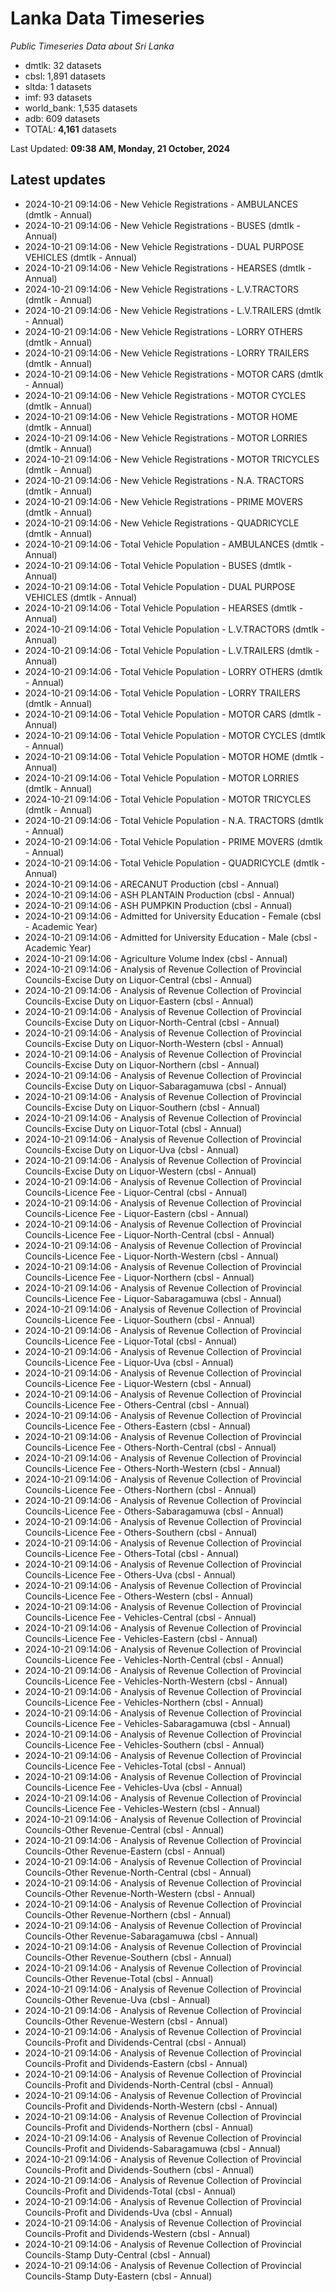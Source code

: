 # Lanka Data Timeseries
*Public Timeseries Data about Sri Lanka*

* dmtlk: 32 datasets
* cbsl: 1,891 datasets
* sltda: 1 datasets
* imf: 93 datasets
* world_bank: 1,535 datasets
* adb: 609 datasets
* TOTAL: **4,161** datasets

Last Updated: **09:38 AM, Monday, 21 October, 2024**

## Latest updates

* 2024-10-21 09:14:06 - New Vehicle Registrations - AMBULANCES (dmtlk - Annual)
* 2024-10-21 09:14:06 - New Vehicle Registrations - BUSES (dmtlk - Annual)
* 2024-10-21 09:14:06 - New Vehicle Registrations - DUAL PURPOSE VEHICLES (dmtlk - Annual)
* 2024-10-21 09:14:06 - New Vehicle Registrations - HEARSES (dmtlk - Annual)
* 2024-10-21 09:14:06 - New Vehicle Registrations - L.V.TRACTORS (dmtlk - Annual)
* 2024-10-21 09:14:06 - New Vehicle Registrations - L.V.TRAILERS (dmtlk - Annual)
* 2024-10-21 09:14:06 - New Vehicle Registrations - LORRY OTHERS (dmtlk - Annual)
* 2024-10-21 09:14:06 - New Vehicle Registrations - LORRY TRAILERS (dmtlk - Annual)
* 2024-10-21 09:14:06 - New Vehicle Registrations - MOTOR CARS (dmtlk - Annual)
* 2024-10-21 09:14:06 - New Vehicle Registrations - MOTOR CYCLES (dmtlk - Annual)
* 2024-10-21 09:14:06 - New Vehicle Registrations - MOTOR HOME (dmtlk - Annual)
* 2024-10-21 09:14:06 - New Vehicle Registrations - MOTOR LORRIES (dmtlk - Annual)
* 2024-10-21 09:14:06 - New Vehicle Registrations - MOTOR TRICYCLES (dmtlk - Annual)
* 2024-10-21 09:14:06 - New Vehicle Registrations - N.A. TRACTORS (dmtlk - Annual)
* 2024-10-21 09:14:06 - New Vehicle Registrations - PRIME MOVERS (dmtlk - Annual)
* 2024-10-21 09:14:06 - New Vehicle Registrations - QUADRICYCLE (dmtlk - Annual)
* 2024-10-21 09:14:06 - Total Vehicle Population - AMBULANCES (dmtlk - Annual)
* 2024-10-21 09:14:06 - Total Vehicle Population - BUSES (dmtlk - Annual)
* 2024-10-21 09:14:06 - Total Vehicle Population - DUAL PURPOSE VEHICLES (dmtlk - Annual)
* 2024-10-21 09:14:06 - Total Vehicle Population - HEARSES (dmtlk - Annual)
* 2024-10-21 09:14:06 - Total Vehicle Population - L.V.TRACTORS (dmtlk - Annual)
* 2024-10-21 09:14:06 - Total Vehicle Population - L.V.TRAILERS (dmtlk - Annual)
* 2024-10-21 09:14:06 - Total Vehicle Population - LORRY OTHERS (dmtlk - Annual)
* 2024-10-21 09:14:06 - Total Vehicle Population - LORRY TRAILERS (dmtlk - Annual)
* 2024-10-21 09:14:06 - Total Vehicle Population - MOTOR CARS (dmtlk - Annual)
* 2024-10-21 09:14:06 - Total Vehicle Population - MOTOR CYCLES (dmtlk - Annual)
* 2024-10-21 09:14:06 - Total Vehicle Population - MOTOR HOME (dmtlk - Annual)
* 2024-10-21 09:14:06 - Total Vehicle Population - MOTOR LORRIES (dmtlk - Annual)
* 2024-10-21 09:14:06 - Total Vehicle Population - MOTOR TRICYCLES (dmtlk - Annual)
* 2024-10-21 09:14:06 - Total Vehicle Population - N.A. TRACTORS (dmtlk - Annual)
* 2024-10-21 09:14:06 - Total Vehicle Population - PRIME MOVERS (dmtlk - Annual)
* 2024-10-21 09:14:06 - Total Vehicle Population - QUADRICYCLE (dmtlk - Annual)
* 2024-10-21 09:14:06 - ARECANUT Production (cbsl - Annual)
* 2024-10-21 09:14:06 - ASH PLANTAIN Production (cbsl - Annual)
* 2024-10-21 09:14:06 - ASH PUMPKIN Production (cbsl - Annual)
* 2024-10-21 09:14:06 - Admitted for University Education - Female (cbsl - Academic Year)
* 2024-10-21 09:14:06 - Admitted for University Education - Male (cbsl - Academic Year)
* 2024-10-21 09:14:06 - Agriculture Volume Index (cbsl - Annual)
* 2024-10-21 09:14:06 - Analysis of Revenue Collection of Provincial Councils-Excise Duty on Liquor-Central (cbsl - Annual)
* 2024-10-21 09:14:06 - Analysis of Revenue Collection of Provincial Councils-Excise Duty on Liquor-Eastern (cbsl - Annual)
* 2024-10-21 09:14:06 - Analysis of Revenue Collection of Provincial Councils-Excise Duty on Liquor-North-Central (cbsl - Annual)
* 2024-10-21 09:14:06 - Analysis of Revenue Collection of Provincial Councils-Excise Duty on Liquor-North-Western (cbsl - Annual)
* 2024-10-21 09:14:06 - Analysis of Revenue Collection of Provincial Councils-Excise Duty on Liquor-Northern (cbsl - Annual)
* 2024-10-21 09:14:06 - Analysis of Revenue Collection of Provincial Councils-Excise Duty on Liquor-Sabaragamuwa (cbsl - Annual)
* 2024-10-21 09:14:06 - Analysis of Revenue Collection of Provincial Councils-Excise Duty on Liquor-Southern (cbsl - Annual)
* 2024-10-21 09:14:06 - Analysis of Revenue Collection of Provincial Councils-Excise Duty on Liquor-Total (cbsl - Annual)
* 2024-10-21 09:14:06 - Analysis of Revenue Collection of Provincial Councils-Excise Duty on Liquor-Uva (cbsl - Annual)
* 2024-10-21 09:14:06 - Analysis of Revenue Collection of Provincial Councils-Excise Duty on Liquor-Western (cbsl - Annual)
* 2024-10-21 09:14:06 - Analysis of Revenue Collection of Provincial Councils-Licence Fee - Liquor-Central (cbsl - Annual)
* 2024-10-21 09:14:06 - Analysis of Revenue Collection of Provincial Councils-Licence Fee - Liquor-Eastern (cbsl - Annual)
* 2024-10-21 09:14:06 - Analysis of Revenue Collection of Provincial Councils-Licence Fee - Liquor-North-Central (cbsl - Annual)
* 2024-10-21 09:14:06 - Analysis of Revenue Collection of Provincial Councils-Licence Fee - Liquor-North-Western (cbsl - Annual)
* 2024-10-21 09:14:06 - Analysis of Revenue Collection of Provincial Councils-Licence Fee - Liquor-Northern (cbsl - Annual)
* 2024-10-21 09:14:06 - Analysis of Revenue Collection of Provincial Councils-Licence Fee - Liquor-Sabaragamuwa (cbsl - Annual)
* 2024-10-21 09:14:06 - Analysis of Revenue Collection of Provincial Councils-Licence Fee - Liquor-Southern (cbsl - Annual)
* 2024-10-21 09:14:06 - Analysis of Revenue Collection of Provincial Councils-Licence Fee - Liquor-Total (cbsl - Annual)
* 2024-10-21 09:14:06 - Analysis of Revenue Collection of Provincial Councils-Licence Fee - Liquor-Uva (cbsl - Annual)
* 2024-10-21 09:14:06 - Analysis of Revenue Collection of Provincial Councils-Licence Fee - Liquor-Western (cbsl - Annual)
* 2024-10-21 09:14:06 - Analysis of Revenue Collection of Provincial Councils-Licence Fee - Others-Central (cbsl - Annual)
* 2024-10-21 09:14:06 - Analysis of Revenue Collection of Provincial Councils-Licence Fee - Others-Eastern (cbsl - Annual)
* 2024-10-21 09:14:06 - Analysis of Revenue Collection of Provincial Councils-Licence Fee - Others-North-Central (cbsl - Annual)
* 2024-10-21 09:14:06 - Analysis of Revenue Collection of Provincial Councils-Licence Fee - Others-North-Western (cbsl - Annual)
* 2024-10-21 09:14:06 - Analysis of Revenue Collection of Provincial Councils-Licence Fee - Others-Northern (cbsl - Annual)
* 2024-10-21 09:14:06 - Analysis of Revenue Collection of Provincial Councils-Licence Fee - Others-Sabaragamuwa (cbsl - Annual)
* 2024-10-21 09:14:06 - Analysis of Revenue Collection of Provincial Councils-Licence Fee - Others-Southern (cbsl - Annual)
* 2024-10-21 09:14:06 - Analysis of Revenue Collection of Provincial Councils-Licence Fee - Others-Total (cbsl - Annual)
* 2024-10-21 09:14:06 - Analysis of Revenue Collection of Provincial Councils-Licence Fee - Others-Uva (cbsl - Annual)
* 2024-10-21 09:14:06 - Analysis of Revenue Collection of Provincial Councils-Licence Fee - Others-Western (cbsl - Annual)
* 2024-10-21 09:14:06 - Analysis of Revenue Collection of Provincial Councils-Licence Fee - Vehicles-Central (cbsl - Annual)
* 2024-10-21 09:14:06 - Analysis of Revenue Collection of Provincial Councils-Licence Fee - Vehicles-Eastern (cbsl - Annual)
* 2024-10-21 09:14:06 - Analysis of Revenue Collection of Provincial Councils-Licence Fee - Vehicles-North-Central (cbsl - Annual)
* 2024-10-21 09:14:06 - Analysis of Revenue Collection of Provincial Councils-Licence Fee - Vehicles-North-Western (cbsl - Annual)
* 2024-10-21 09:14:06 - Analysis of Revenue Collection of Provincial Councils-Licence Fee - Vehicles-Northern (cbsl - Annual)
* 2024-10-21 09:14:06 - Analysis of Revenue Collection of Provincial Councils-Licence Fee - Vehicles-Sabaragamuwa (cbsl - Annual)
* 2024-10-21 09:14:06 - Analysis of Revenue Collection of Provincial Councils-Licence Fee - Vehicles-Southern (cbsl - Annual)
* 2024-10-21 09:14:06 - Analysis of Revenue Collection of Provincial Councils-Licence Fee - Vehicles-Total (cbsl - Annual)
* 2024-10-21 09:14:06 - Analysis of Revenue Collection of Provincial Councils-Licence Fee - Vehicles-Uva (cbsl - Annual)
* 2024-10-21 09:14:06 - Analysis of Revenue Collection of Provincial Councils-Licence Fee - Vehicles-Western (cbsl - Annual)
* 2024-10-21 09:14:06 - Analysis of Revenue Collection of Provincial Councils-Other Revenue-Central (cbsl - Annual)
* 2024-10-21 09:14:06 - Analysis of Revenue Collection of Provincial Councils-Other Revenue-Eastern (cbsl - Annual)
* 2024-10-21 09:14:06 - Analysis of Revenue Collection of Provincial Councils-Other Revenue-North-Central (cbsl - Annual)
* 2024-10-21 09:14:06 - Analysis of Revenue Collection of Provincial Councils-Other Revenue-North-Western (cbsl - Annual)
* 2024-10-21 09:14:06 - Analysis of Revenue Collection of Provincial Councils-Other Revenue-Northern (cbsl - Annual)
* 2024-10-21 09:14:06 - Analysis of Revenue Collection of Provincial Councils-Other Revenue-Sabaragamuwa (cbsl - Annual)
* 2024-10-21 09:14:06 - Analysis of Revenue Collection of Provincial Councils-Other Revenue-Southern (cbsl - Annual)
* 2024-10-21 09:14:06 - Analysis of Revenue Collection of Provincial Councils-Other Revenue-Total (cbsl - Annual)
* 2024-10-21 09:14:06 - Analysis of Revenue Collection of Provincial Councils-Other Revenue-Uva (cbsl - Annual)
* 2024-10-21 09:14:06 - Analysis of Revenue Collection of Provincial Councils-Other Revenue-Western (cbsl - Annual)
* 2024-10-21 09:14:06 - Analysis of Revenue Collection of Provincial Councils-Profit and Dividends-Central (cbsl - Annual)
* 2024-10-21 09:14:06 - Analysis of Revenue Collection of Provincial Councils-Profit and Dividends-Eastern (cbsl - Annual)
* 2024-10-21 09:14:06 - Analysis of Revenue Collection of Provincial Councils-Profit and Dividends-North-Central (cbsl - Annual)
* 2024-10-21 09:14:06 - Analysis of Revenue Collection of Provincial Councils-Profit and Dividends-North-Western (cbsl - Annual)
* 2024-10-21 09:14:06 - Analysis of Revenue Collection of Provincial Councils-Profit and Dividends-Northern (cbsl - Annual)
* 2024-10-21 09:14:06 - Analysis of Revenue Collection of Provincial Councils-Profit and Dividends-Sabaragamuwa (cbsl - Annual)
* 2024-10-21 09:14:06 - Analysis of Revenue Collection of Provincial Councils-Profit and Dividends-Southern (cbsl - Annual)
* 2024-10-21 09:14:06 - Analysis of Revenue Collection of Provincial Councils-Profit and Dividends-Total (cbsl - Annual)
* 2024-10-21 09:14:06 - Analysis of Revenue Collection of Provincial Councils-Profit and Dividends-Uva (cbsl - Annual)
* 2024-10-21 09:14:06 - Analysis of Revenue Collection of Provincial Councils-Profit and Dividends-Western (cbsl - Annual)
* 2024-10-21 09:14:06 - Analysis of Revenue Collection of Provincial Councils-Stamp Duty-Central (cbsl - Annual)
* 2024-10-21 09:14:06 - Analysis of Revenue Collection of Provincial Councils-Stamp Duty-Eastern (cbsl - Annual)
